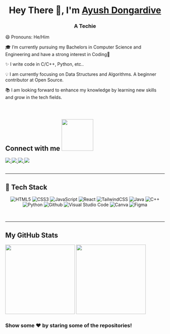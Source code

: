 
<h1 align="center">Hey There 👋, I'm <a href="https://www.linkedin.com/in/ayush-dongardive-050766229/"> Ayush Dongardive </a></h1>
<!-- #  Hey There <img src="https://github.com/TheDudeThatCode/TheDudeThatCode/blob/master/Assets/Hi.gif" width="29px"> I'm [ Ayush Dongardive ](www.linkedin.com/in/ayush-dongardive-050766229) !!  -->

<h3 align="center">A Techie </h3>

<!--
[![Github](https://img.shields.io/github/followers/casanova1510?label=Follow&style=social)](https://github.com/casanova1510)

<p align="left"> <img src="https://komarev.com/ghpvc/?username=casanova1510&label=Profile%20views&color=0e75b6&style=flat" alt="casanova1510" /> </p>

<p align="left"> <a href="https://github.com/ryo-ma/github-profile-trophy"><img src="https://github-profile-trophy.vercel.app/?username=casanova1510" alt="casanova1510" /></a> </p>
 -->
 
 😄 Pronouns: He/Him <br/>

🎓 I’m currently pursuing my Bachelors in Computer Science and Engineering and have a strong interest in Coding💙 <br />

✨  I write code in C/C++, Python, etc.. <br/>

<!-- 💬 I would love to talk about internship opportunities starting December 2022. </br> -->

💡 I am currently focusing on Data Structures and Algorithms. A beginner contributor at Open Source. <br/>

<!-- 💞️ I’m looking to collaborate on any open source platform. <br /> -->

📚 I am looking forward to enhance my knowledge by learning new skills and grow in the tech fields.


<br/>
<h2>
    Connect with me <img src='https://raw.githubusercontent.com/ShahriarShafin/ShahriarShafin/main/Assets/handshake.gif' width="100px">
</h2>
<a href="https://www.linkedin.com/in/ayush-dongardive-050766229/">
  <img src="https://img.shields.io/badge/LinkedIn-0077B5?style=for-the-badge&logo=linkedin&logoColor=white" /> 
 </a> 
<a href="mailto:ayushdongardive3409@gmail.com">
  <img src="https://img.shields.io/badge/Gmail-D14836?style=for-the-badge&logo=gmail&logoColor=white"   />
</a>
<a href="https://twitter.com/ayyycord">
  <img src="https://img.shields.io/badge/Twitter-1DA1F2?style=for-the-badge&logo=twitter&logoColor=white"   />
</a>
<a href="https://www.instagram.com/ayushz.t/">
  <img src="https://img.shields.io/badge/Instagram-EC7063?style=for-the-badge&logo=instagram&logoColor=white"   />
</a>
<!-- <a href="https://...medium.com/">
  <img src="https://img.shields.io/badge/Medium-%23000000.svg?style=for-the-badge&logo=Medium&logoColor=white" />
</a> -->
<br> <br>

<hr/>
<h2> 🥞 Tech Stack</h2>
<p align="center">
<img alt="HTML5" src="https://img.shields.io/badge/html5-%23fca9ae.svg?style=for-the-badge&logo=html5&logoColor=140200"/>
<img alt="CSS3" src="https://img.shields.io/badge/css3-%23ffd2ce.svg?style=for-the-badge&logo=css3&logoColor=140200"/>
<img alt="JavaScript" src="https://img.shields.io/badge/javascript-%23e4626b.svg?style=for-the-badge&logo=javascript&logoColor=%23F7DF1E"/>
<img alt="React" src="https://img.shields.io/badge/nodejs-%23f2ca61.svg?style=for-the-badge&logo=nodejs&logoColor=%2361DAFB"/>
<img alt="TailwindCSS" src="https://img.shields.io/badge/tailwind css-%23fca9ae.svg?style=for-the-badge&logo=tailwind-css&logoColor=140200"/>
<img alt="Java" src="https://img.shields.io/badge/java-%23e4626b.svg?style=for-the-badge&logo=java&logoColor=140200"/>
<img alt="C++" src="https://img.shields.io/badge/cpp-%23e4626b.svg?style=for-the-badge&logo=java&logoColor=0000FF"/>
<img alt="Python" src="https://img.shields.io/badge/python-%23fca9ae.svg?style=for-the-badge&logo=python&logoColor=140200"/>
<img alt="Github" src="https://img.shields.io/badge/github-%23e4626b.svg?style=for-the-badge&logo=github&logoColor=140200"/>
<img alt="Visual Studio Code" src="https://img.shields.io/badge/Visual Studio Code-f2ca61.svg?style=for-the-badge&logo=visual-studio-code&logoColor=140200"/>
<!-- <img alt="Figma" src="https://img.shields.io/badge/figma-%23ffd2ce.svg?style=for-the-badge&logo=figma&logoColor=140200" /> -->
<img alt="Canva" src="https://img.shields.io/badge/Canva-f2ca61.svg?style=for-the-badge&logo=canva&logoColor=140200"/>
<img alt="Figma" src="https://img.shields.io/badge/figma-%23e4626b.svg?style=for-the-badge&logo=figma&logoColor=140200" />
<!-- <img alt="Adobe After Effects" src="https://img.shields.io/badge/Adobe after effects-%23fca9ae.svg?style=for-the-badge&logo=Adobe-after-effects&logoColor=140200" /> -->
  </p>
<br>
<hr/>

<!-- ## Stats 📈 
<details>
</details>
<summary> </summary> -->
<h2>My GitHub Stats</h2>
<p align="center">
<div>
<img height="220" src="https://github-readme-stats.vercel.app/api?username=casanova1510&show_icons=true&theme=merko">
<img height="220" src="https://github-readme-stats.vercel.app/api/top-langs/?username=casanova1510&count_private=true&langs_count=4&title_color=#3080ED&icon_color=#3080ED&text_color=black&bg_color=#000000">
</div>
</p>


### Show some ❤️ by staring some of the repositories!

</div>

<!-- ![GitHub metrics](https://metrics.lecoq.io/casanova1510)   -->
